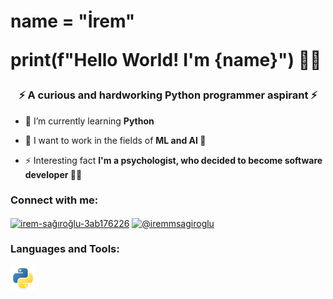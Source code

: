 <h1 align="left"> name = "İrem" 

print(f"Hello World! I'm {name}") ✌🏻 </h1>
      
<h3 align="center">⚡️ A curious and hardworking Python programmer aspirant ⚡️</h3>

- 🌱 I’m currently learning **Python**

- 🧠 I want to work in the fields of **ML and AI 🤖**

- ⚡ Interesting fact **I'm a psychologist, who decided to become software developer 🖖🏼**

<h3 align="left">Connect with me:</h3>
<p align="left">
<a href="https://linkedin.com/in/irem-sağıroğlu-3ab176226" target="blank"><img align="center" src="https://raw.githubusercontent.com/rahuldkjain/github-profile-readme-generator/master/src/images/icons/Social/linked-in-alt.svg" alt="irem-sağıroğlu-3ab176226" height="30" width="40" /></a>
<a href="https://medium.com/@iremmsagiroglu" target="blank"><img align="center" src="https://raw.githubusercontent.com/rahuldkjain/github-profile-readme-generator/master/src/images/icons/Social/medium.svg" alt="@iremmsagiroglu" height="30" width="40" /></a>
</p>

<h3 align="left">Languages and Tools:</h3>
<p align="left"> <a href="https://www.python.org" target="_blank" rel="noreferrer"> <img src="https://raw.githubusercontent.com/devicons/devicon/master/icons/python/python-original.svg" alt="python" width="40" height="40"/> </a> </p>
